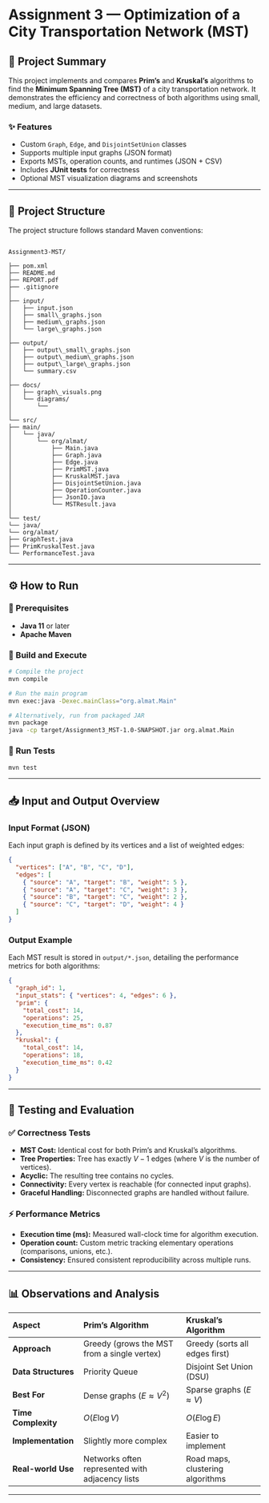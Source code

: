 
#  Assignment 3 — Optimization of a City Transportation Network (MST)

## 📘 Project Summary
This project implements and compares **Prim’s** and **Kruskal’s** algorithms to find the **Minimum Spanning Tree (MST)** of a city transportation network. It demonstrates the efficiency and correctness of both algorithms using small, medium, and large datasets.

### ✨ Features
- Custom `Graph`, `Edge`, and `DisjointSetUnion` classes
- Supports multiple input graphs (JSON format)
- Exports MSTs, operation counts, and runtimes (JSON + CSV)
- Includes **JUnit tests** for correctness
- Optional MST visualization diagrams and screenshots

---

## 📂 Project Structure
The project structure follows standard Maven conventions:

```

Assignment3-MST/

├── pom.xml
├── README.md
├── REPORT.pdf
├── .gitignore
│
├── input/
│   ├── input.json
│   ├── small\_graphs.json
│   ├── medium\_graphs.json
│   └── large\_graphs.json
│
├── output/
│   ├── output\_small\_graphs.json
│   ├── output\_medium\_graphs.json
│   ├── output\_large\_graphs.json
│   └── summary.csv
│
├── docs/
│   ├── graph\_visuals.png
│   └── diagrams/
│       └── 
│
└── src/
├── main/
│   └── java/
│       └── org/almat/
│           ├── Main.java
│           ├── Graph.java
│           ├── Edge.java
│           ├── PrimMST.java
│           ├── KruskalMST.java
│           ├── DisjointSetUnion.java
│           ├── OperationCounter.java
│           ├── JsonIO.java
│           └── MSTResult.java
│
└── test/
└── java/
└── org/almat/
├── GraphTest.java
├── PrimKruskalTest.java
└── PerformanceTest.java

````

---

## ⚙️ How to Run

### 🧩 Prerequisites
- **Java 11** or later
- **Apache Maven**

### 🏃 Build and Execute

```bash
# Compile the project
mvn compile

# Run the main program
mvn exec:java -Dexec.mainClass="org.almat.Main"

# Alternatively, run from packaged JAR
mvn package
java -cp target/Assignment3_MST-1.0-SNAPSHOT.jar org.almat.Main
````

### 🧪 Run Tests

```bash
mvn test
```

-----

## 📥 Input and Output Overview

### Input Format (JSON)

Each input graph is defined by its vertices and a list of weighted edges:

```json
{
  "vertices": ["A", "B", "C", "D"],
  "edges": [
    { "source": "A", "target": "B", "weight": 5 },
    { "source": "A", "target": "C", "weight": 3 },
    { "source": "B", "target": "C", "weight": 2 },
    { "source": "C", "target": "D", "weight": 4 }
  ]
}
```

### Output Example

Each MST result is stored in `output/*.json`, detailing the performance metrics for both algorithms:

```json
{
  "graph_id": 1,
  "input_stats": { "vertices": 4, "edges": 6 },
  "prim": {
    "total_cost": 14,
    "operations": 25,
    "execution_time_ms": 0.87
  },
  "kruskal": {
    "total_cost": 14,
    "operations": 18,
    "execution_time_ms": 0.42
  }
}
```

-----

## 🧮 Testing and Evaluation

### ✅ Correctness Tests

  - **MST Cost:** Identical cost for both Prim’s and Kruskal’s algorithms.
  - **Tree Properties:** Tree has exactly $V-1$ edges (where $V$ is the number of vertices).
  - **Acyclic:** The resulting tree contains no cycles.
  - **Connectivity:** Every vertex is reachable (for connected input graphs).
  - **Graceful Handling:** Disconnected graphs are handled without failure.

### ⚡ Performance Metrics

  - **Execution time (ms):** Measured wall-clock time for algorithm execution.
  - **Operation count:** Custom metric tracking elementary operations (comparisons, unions, etc.).
  - **Consistency:** Ensured consistent reproducibility across multiple runs.

-----

## 📊 Observations and Analysis

| Aspect | Prim’s Algorithm | Kruskal’s Algorithm |
| :--- | :--- | :--- |
| **Approach** | Greedy (grows the MST from a single vertex) | Greedy (sorts all edges first) |
| **Data Structures** | Priority Queue | Disjoint Set Union (DSU) |
| **Best For** | Dense graphs ($E \approx V^2$) | Sparse graphs ($E \approx V$) |
| **Time Complexity** | $O(E \log V)$ | $O(E \log E)$ |
| **Implementation** | Slightly more complex | Easier to implement |
| **Real-world Use** | Networks often represented with adjacency lists | Road maps, clustering algorithms |

-----
